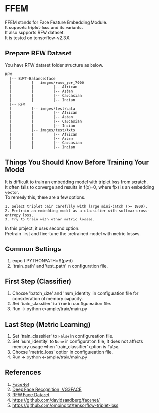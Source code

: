 # FFEM  
FFEM stands for Face Feature Embedding Module.  
It supports triplet-loss and its variants.  
It also supports RFW dataset.  
It is tested on tensorflow-v2.3.0.  

## Prepare RFW Dataset
You have RFW dataset folder structure as below.  
```
RFW
  |-- BUPT-Balancedface
  |         |-- images/race_per_7000
  |         |         |-- African
  |         |         |-- Asian
  |         |         |-- Caucasian
  |         |         |-- Indian
  |-- RFW
  |         |-- images/test/data
  |         |         |-- African
  |         |         |-- Asian
  |         |         |-- Caucasian
  |         |         |-- Indian
  |         |-- images/test/txts
  |         |         |-- African
  |         |         |-- Asian
  |         |         |-- Caucasian
  |         |         |-- Indian
```

## Things You Should Know Before Training Your Model
It is difficult to train an embedding model with triplet loss from scratch.  
It often fails to converge and results in f(x)=0, where f(x) is an embedding vector.  
To remedy this, there are a few options.  
```
1. Select triplet pair carefully with large mini-batch (>= 1800).
2. Pretrain an embedding model as a classifier with softmax-cross-entropy loss.
3. Try to train with other metric losses.
```
In this project, it uses second option.  
Pretrain first and fine-tune the pretrained model with metric losses.  

## Common Settings
1. export PYTHONPATH=$(pwd)  
2. 'train_path' and 'test_path' in configuration file.  

## First Step (Classifier)
1. Choose 'batch_size' and 'num_identity' in configuration file for consideration of memory capacity.  
2. Set 'train_classifier' to `True` in configureation file.  
3. Run -> python example/train/main.py  

## Last Step (Metric Learning)
1. Set 'train_classifier' to `False` in configureation file.  
2. Set 'num_identity' to `None` in configuration file, It does not affects memory usage when 'train_classifier' option is `False`.  
3. Choose 'metric_loss' option in configureation file.  
4. Run -> python example/train/main.py  

## References
1. [FaceNet](https://arxiv.org/pdf/1503.03832.pdf)
2. [Deep Face Recognition, VGGFACE](https://www.robots.ox.ac.uk/~vgg/publications/2015/Parkhi15/parkhi15.pdf)
3. [RFW Face Dataset](http://www.whdeng.cn/RFW/index.html)
4. https://github.com/davidsandberg/facenet/
5. https://github.com/omoindrot/tensorflow-triplet-loss
